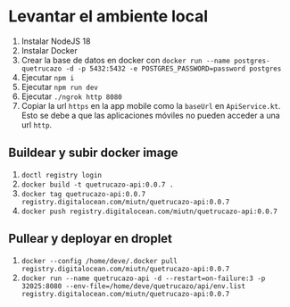 # Levantar el ambiente local
1. Instalar NodeJS 18
2. Instalar Docker
3. Crear la base de datos en docker con `docker run --name postgres-quetrucazo -d -p 5432:5432 -e POSTGRES_PASSWORD=password postgres`
5. Ejecutar `npm i`
6. Ejecutar `npm run dev`
7. Ejecutar `./ngrok http 8080`
8. Copiar la url `https` en la app mobile como la `baseUrl` en `ApiService.kt`. Esto se debe a que las aplicaciones móviles no pueden acceder a una url `http`.

## Buildear y subir docker image
1. `doctl registry login`
2. `docker build -t quetrucazo-api:0.0.7 .`
3. `docker tag quetrucazo-api:0.0.7 registry.digitalocean.com/miutn/quetrucazo-api:0.0.7`
4. `docker push registry.digitalocean.com/miutn/quetrucazo-api:0.0.7`

## Pullear y deployar en droplet
1. `docker --config /home/deve/.docker pull registry.digitalocean.com/miutn/quetrucazo-api:0.0.7`
2. `docker run --name quetrucazo-api -d --restart=on-failure:3 -p 32025:8080 --env-file=/home/deve/quetrucazo/api/env.list registry.digitalocean.com/miutn/quetrucazo-api:0.0.7`